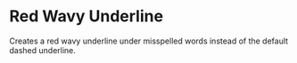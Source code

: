 # Red Wavy Underline

Creates a red wavy underline under misspelled words instead of the default dashed underline.
